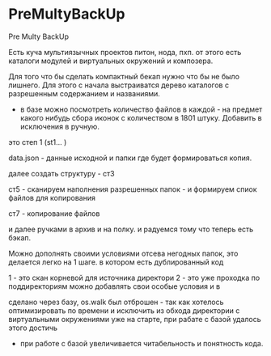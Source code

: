 # PreMultyBackUp
Pre Multy BackUp


Есть куча мультиязычных проектов питон, нода, пхп.
от этого есть каталоги модулей и виртуальных окружений и композера.

Для того что бы сделать компактный бекап нужно что бы не было лишнего.
Для этого с начала выстраиватся дерево каталогов с разрешенным содержанием и названиями.
+ в базе можно посмотреть количество файлов в каждой - на предмет какого нибудь сбора иконок с количеством в 1801 штуку.
Добавить в исключения в ручную.

это степ 1 (st1... )

data.json - данные исходной и папки  где будет формироваться копия.


далее создать структуру  - ст3

ст5 - сканируем наполнения разрешенных папок - и формируем спиок файлов для копирования

ст7 - копирование файлов

и далее ручками в архив и на полку. 
и радуемся тому что теперь есть бэкап.

Можно дополнять своими условиями отсева негодных папок, это делается легко на 1 шаге.
в котором есть дублированный код

1 - это скан корневой для источника директори
2 - это уже проходка по поддиректориям
можно добавлять свои особые условия и в 

сделано через базу, os.walk был отброшен - так как хотелось оптимизировать по времени и исключить из обхода директории с виртуальными окружениями уже на старте,
при рабате с базой удалось этого достичь 
+ при работе с базой увеличивается читабельность и понятность кода.
